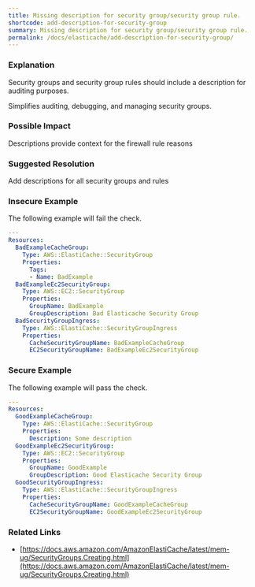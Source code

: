 ```yaml
---
title: Missing description for security group/security group rule.
shortcode: add-description-for-security-group
summary: Missing description for security group/security group rule. 
permalink: /docs/elasticache/add-description-for-security-group/
---
```


### Explanation

Security groups and security group rules should include a description for auditing purposes.

Simplifies auditing, debugging, and managing security groups.

### Possible Impact
Descriptions provide context for the firewall rule reasons

### Suggested Resolution
Add descriptions for all security groups and rules


### Insecure Example

The following example will fail the  check.

```yaml
---
Resources:
  BadExampleCacheGroup:
    Type: AWS::ElastiCache::SecurityGroup
    Properties:
      Tags:
      - Name: BadExample
  BadExampleEc2SecurityGroup:
    Type: AWS::EC2::SecurityGroup
    Properties:
      GroupName: BadExample
      GroupDescription: Bad Elasticache Security Group
  BadSecurityGroupIngress:
    Type: AWS::ElastiCache::SecurityGroupIngress
    Properties: 
      CacheSecurityGroupName: BadExampleCacheGroup
      EC2SecurityGroupName: BadExampleEc2SecurityGroup

```



### Secure Example

The following example will pass the  check.

```yaml
---
Resources:
  GoodExampleCacheGroup:
    Type: AWS::ElastiCache::SecurityGroup
    Properties:
      Description: Some description
  GoodExampleEc2SecurityGroup:
    Type: AWS::EC2::SecurityGroup
    Properties:
      GroupName: GoodExample
      GroupDescription: Good Elasticache Security Group
  GoodSecurityGroupIngress:
    Type: AWS::ElastiCache::SecurityGroupIngress
    Properties: 
      CacheSecurityGroupName: GoodExampleCacheGroup
      EC2SecurityGroupName: GoodExampleEc2SecurityGroup

```




### Related Links


- [https://docs.aws.amazon.com/AmazonElastiCache/latest/mem-ug/SecurityGroups.Creating.html](https://docs.aws.amazon.com/AmazonElastiCache/latest/mem-ug/SecurityGroups.Creating.html)


